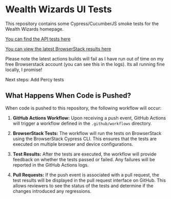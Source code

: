 # Wealth Wizards UI Tests

This repository contains some Cypress/CucumberJS smoke tests for the Wealth Wizards homepage. 

[You can find the API tests here](https://github.com/jackt24/wealth-wizards-api-test)

[You can view the latest BrowserStack results here](https://automate.browserstack.com/dashboard/v2/public-build/Z0pXMEZYSHd5MUFOZFdCcHFNQXZ1dnF2SEdmVjJ4Mi9vbjhLZjJXandEaTJsOGdGOVZEQllyaU53L3IyR3ZLSmIyMktyNVd3ZnFmbHcydmNuSlhKa0E9PS0tbzViUU91aXNjc1VPYVp6VFJveWJ0QT09--1f13d740bc8dc14f1a64655ae5d6744102030daf)

Please note the latest actions builds will fail as I have run out of time on my free Browserstack account (you can see this in the logs). Its all running fine locally, I promise! 

Next steps: Add Percy tests


## What Happens When Code is Pushed?

When code is pushed to this repository, the following workflow will occur:

1. **GitHub Actions Workflow:** Upon receiving a push event, GitHub Actions will trigger a workflow defined in the `.github/workflows` directory.

2. **BrowserStack Tests:** The workflow will run the tests on BrowserStack using the BrowserStack Cypress CLI. This ensures that the tests are executed on multiple browser and device configurations.

3. **Test Results:** After the tests are executed, the workflow will provide feedback on whether the tests passed or failed. Any failures will be reported in the GitHub Actions logs.

4. **Pull Requests:** If the push event is associated with a pull request, the test results will be displayed in the pull request interface on GitHub. This allows reviewers to see the status of the tests and determine if the changes introduced any regressions.
